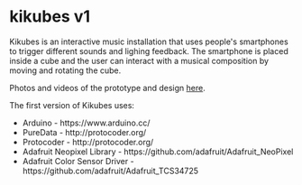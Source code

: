 # kikubes v1

Kikubes is an interactive music installation that uses people's smartphones to trigger different sounds and lighing feedback. The smartphone is placed inside a cube and the user can interact with a musical composition by moving and rotating the cube.


Photos and videos of the prototype and design <a href="goo.gl/iaRqdw">here</a>.</p>


<p>The first version of Kikubes uses:</p>
<ul>
    <li>Arduino - https://www.arduino.cc/</li>
    <li>PureData - http://protocoder.org/</li>
    <li>Protocoder - http://protocoder.org/</li>
    <li>Adafruit Neopixel Library - https://github.com/adafruit/Adafruit_NeoPixel</li>
    <li> Adafruit Color Sensor Driver - https://github.com/adafruit/Adafruit_TCS34725</li>
</ul>







